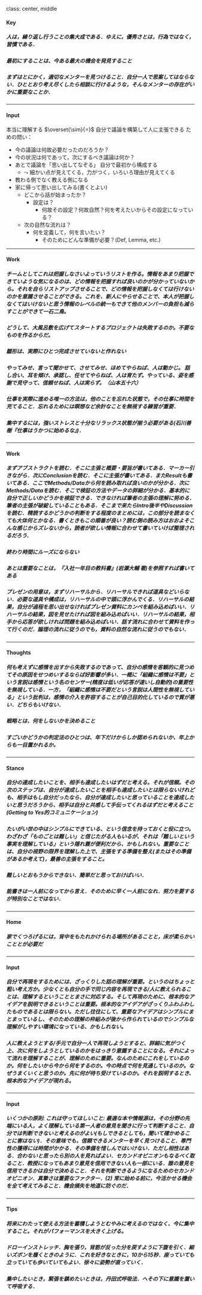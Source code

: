 class: center, middle

#### Key
##### 人は，繰り返し行うことの集大成である．ゆえに，優秀さとは，行為ではなく，習慣である．
##### 最初にすることは、今ある最大の機会を発見すること
##### まずはとにかく，適切なメンターを見つけること．自分一人で思案してはならない．ひととおり考え尽くしたら相談に行けるような，そんなメンターの存在がいかに重要なことか．
---
#### Input
本当に理解する $\overset{\sim}{=}$ 自分で議論を構築して人に主張できる ための問い：
- 今の議論は何故必要だったのだろうか？
- 今の状況は何であって，次にするべき議論は何か？
- あとで議論を「思い出してなぞる」 自分で最初から構成する
    - $\leadsto$ 細かい点が見えてくる，力がつく，いろいろ理由が見えてくる
- 教わる側でなく教える側になる
- 家に帰って思い出してみる(書くとよい)
    - どこから話が始まったか？
        - 設定は？
            - 何故その設定？何故自然？何を考えたいからその設定になっている？
    - 次の自然な流れは？
        - 何を定義して，何を言いたい？
            - そのためにどんな準備が必要？(Def, Lemma, etc.)

---
#### Work
##### チームとしてこれは把握しなさいよっていうリストを作る。情報をあまり把握できていような気になるのは、どの情報を把握すれば良いのかが分かっていないから。それを自らリストアップさせることで、どの情報を把握しなくては行けないのかを意識させることができる。これを、新人にやらせることで、本人が把握しなくてはいけないと思う情報のレベルの統一もできて他のメンバーの負担も減らすことができて一石二鳥。
##### どうして、大風呂敷を広げてスタートするプロジェクトは失敗するのか。不要なものを作るからだ。
##### 雛形は、実際にひとつ完成させていないと作れない
##### やってみせ、言って聞かせて、させてみせ、ほめてやらねば、人は動かじ。 話し合い、耳を傾け、承認し、任せてやらねば、人は育たず。やっている、姿を感謝で見守って、信頼せねば、人は実らず。（山本五十六）
##### 仕事を実際に進める唯一の方法は，他のことを忘れた状態で，その仕事に時間を充てること．忘れるためには瞑想など余計なことを無視する練習が重要．
##### 集中するには，強いストレスと十分なリラックス状態が揃う必要がある(石川善樹『仕事はうかつに始めるな』)．
---
#### Work
##### まずアブストラクトを読む．そこに主張と概要・要旨が書いてある．マーカー引きながら．次にConclusionを読む．そこに主張が書いてある．またResultも書いてある．ここでMethods/Dataから何を読み取れば良いのかが分かる．次にMethods/Dataを読む．そこで検証の方法やデータの詳細が分かる．基本的に自分で正しいかどうかを検証できる．できなければ筆者の主張の理解に努める．筆者の主張が破綻していることもある．そこまで来たらIntro後半やDiscussionを読む．精読するかどうかの判断をする程度のまとめには，この部分を読まなくても大体何とかなる．書くときもこの順番が良い？読む側の読み方はおおよそこんな感じからズレないから，読者が欲しい情報に合わせて書いていけば整理されるだろう．
##### 終わり時間にルーズにならない
##### あとは重要なことは，『入社一年目の教科書』(岩瀬大輔 著)を参照すれば書いてある
##### プレゼンの用意は，まずリハーサルから．リハーサルできれば道具などいらない．必要な道具や構成は，リハーサルの中で頭に浮かんでくる．リハーサルの結果，自分が過程を思い出せなければプレゼン資料にカンペを組み込めばいい．リハーサルの結果，図を見せたければ図を組み込めばいい．リハーサルの結果，相手から応答が欲しければ問題を組み込めばいい．話す流れに合わせて資料を作って行くのだ．論理の流れに従うのでも，資料の自然な流れに従うのでもない．
---
#### Thoughts
##### 何も考えずに感情を出すから失敗するのであって、自分の感情を客観的に見つめてその原因をせつめいするならば好影響が多い．一概に「組織に感情は不要」という言説は感情という名のセンサー(精度は低いが応答が速いし自動的)の重要性を無視している．一方，「組織に感情は不要だという言説は人間性を無視している」という批判は，感情の介入を許容することが自己目的化しているので質が悪い．どちらもいけない．
##### 戦略とは、何をしないかを決めること
##### すごいかどうかの判定法のひとつは、年下だけからしか認められないか、年上からも一目置かれるか。

---
#### Stance
##### 自分の達成したいことを、相手も達成したいはずだと考える。それが信頼。その次のステップは、自分が達成したいことを相手も達成したいとは限らないけれども、相手はもし自分だったなら、自分が達成したいと思っていることを達成したいと思うだろうから、相手は自分と共感して手伝ってくれるはずだと考えること (Getting to Yes的コミュニケーション)
##### たいがい世の中はシンプルにできている、という信念を持っておくと役に立つ。わざわざ「ものごとは難しい」と信じたがる人もいるが、それは「難しいという事実を理解している」という隠れ蓑が便利だから、かもしれない。重要なことは、自分の視野の限界を理解した上で、主張をする準備を整え(またはその準備があるか考えて)，最善の主張をすること。
##### 難しいとおもうからできない．簡単だと思っておけばいい．
##### 能書きは一人前になってから言え．そのために早く一人前になれ．努力を要するが特別なことではない．

---
#### Home
##### 家でくつろげるには，背中をもたれかけられる場所があることと，床が柔らかいこととが必要だ

---
#### Input
##### 自分で再現をするためには、ざっくりした話の理解が重要。というのはちょっと粗い考え方か。少なくとも自分の手で同じ内容を再現できる/人に教えられることは、理解するということとまさに対応する。そして再現のために、根本的なアイデアを説明できるということは重要。根本的なアイデアがざっくりふわふわしたものであるとは限らない。ただし往往にして、重要なアイデアはシンプルにまとまっているし、そのための理解の枠組みが後から作られているのでシンプルな理解がしやすい環境になっている、かもしれない。
##### 人に教えようとする/手元で自分一人で再現しようとすると、詳細に気がつく上、次に何をしようとしているのかをはっきり意識することになる。それによって流れを理解することが、理解のために重要。なんのためにこれをしているのか。何をしたいから今から何をするのか。今の時点で何を見通しているのか。なぜうまくいくと思うのか。先に何が待ち受けているのか。それを説明するとき、根本的なアイデアが現れる。
---
#### Input
##### いくつかの原則: これは守ってほしいこと: 最適な本や情報源は，その分野の先端にいる人，よく理解している第一人者の意見を聞きに行って判断すること．自分では判断できないと考えるのがよい(もしできるとしても，聞いて確かめることに害はない)．その意味でも，信頼できるメンターを早く見つけること．専門性の獲得には時間がかかる．その準備を惜しんではいけない．ただし相性はある．合わないと思ったら別の人を見ればよい．セカンドオピニオンもなるべく取ること．教授になってもあまり意見を信用できない人も一部にいる．誰の意見を信用できるかは自分で決めること．それを判断できるようになるためのセカンドオピニオン．真摯さは重要なファクター．(2) 常に始める前に，今活かせる機会を全て考えてみること．機会損失を地道に防ぐのだ．

---
#### Tips
##### 将来にわたって使える方法を蓄積しようとむやみに考えるのではなく、今に集中すること。それがパフォーマンスを大きく上げる。
##### ドローインストレッチ．胸を張り，背筋が反った分を戻すように下腹を引く．細いズボンを履くときのように．これを好きなときに，10から15秒．座っていても立っていても歩いていてもよい．徐々に姿勢が直っていく．
##### 集中したいとき，緊張を鎮めたいときは，丹田式呼吸法．へその下に意識を置いて呼吸する．

